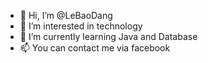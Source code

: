- 👋 Hi, I’m @LeBaoDang
- 👀 I’m interested in technology
- 🌱 I’m currently learning Java and Database
- 📫 You can contact me via facebook

<!---
LeBaoDang/LeBaoDang is a ✨ special ✨ repository because its `README.md` (this file) appears on your GitHub profile.
You can click the Preview link to take a look at your changes.
--->

